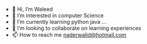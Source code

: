 - 👋 Hi, I’m Waleed
- 👀 I’m interested in computer Science
- 🌱 I’m currently learning python java ...
- 💞️ I’m looking to collaborate on learning experiences
- 📫 How to reach me naderwalid@hotmail.com

